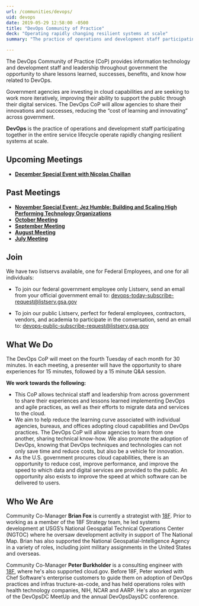 ```yaml
---
url: /communities/devops/
uid: devops
date: 2019-05-29 12:58:00 -0500
title: "DevOps Community of Practice"
deck: "Operating rapidly changing resilient systems at scale"
summary: "The practice of operations and development staff participating together in the in the entire service lifecycle operate rapidly changing resilient systems at scale."

---
```


The DevOps Community of Practice (CoP) provides information technology and development staff and leadership throughout government the opportunity to share lessons learned, successes, benefits, and know how related to DevOps.

Government agencies are investing in cloud capabilities and are seeking to work more iteratively, improving their ability to support the public through their digital services. The DevOps CoP will allow agencies to share their innovations and successes, reducing the “cost of learning and innovating” across government.

**DevOps** is the practice of operations and development staff participating together in the entire service lifecycle operate rapidly changing resilient systems at scale.

## Upcoming Meetings

- [**December Special Event with Nicolas Chaillan**](https://digital.gov/event/2019/12/03/devops-holiday-special-event-nicolas-chaillan/)

## Past Meetings

- [**November Special Event: Jez Humble: Building and Scaling High Performing Technology Organizations**](https://digital.gov/event/2019/11/19/jez-humble-building-scaling-high-performing-technology-organizations/)
- [**October Meeting**](https://digital.gov/event/2019/10/22/october-devops-cop-meeting/)
- [**September Meeting**](https://digital.gov/event/2019/09/24/devops-community-monthly-meeting-decennial-census/)
- [**August Meeting**](https://digital.gov/event/2019/08/27/devops-community-practice-monthly-meeting/)
- [**July Meeting**](https://digital.gov/event/2019/07/23/devops-cop-monthly-meeting/)

## Join
We have two listservs available, one for Federal Employees, and one for all individuals: 

- To join our federal government employee only Listserv, send an email from your official government email to: [devops-today-subscribe-request@listserv.gsa.gov](mailto:devops-today-subscribe-request@listserv.gsa.gov)

- To join our public Listserv, perfect for federal employees, contractors, vendors, and academia to participate in the conversation, send an email to: [devops-public-subscribe-request@listserv.gsa.gov](mailto:devops-public-subscribe-request@listserv.gsa.gov)

## What We Do

The DevOps CoP will meet on the fourth Tuesday of each month for 30 minutes. In each meeting, a presenter will have the opportunity to share experiences for 15 minutes, followed by a 15 minute Q&A session.

**We work towards the following:**

- This CoP allows technical staff and leadership from across government to share their experiences and lessons learned implementing DevOps and agile practices, as well as their efforts to migrate data and services to the cloud.
- We aim to help reduce the learning curve associated with individual agencies, bureaus, and offices adopting cloud capabilities and DevOps practices. The DevOps CoP will allow agencies to learn from one another, sharing technical know-how. We also promote the adoption of DevOps, knowing that DevOps techniques and technologies can not only save time and reduce costs, but also be a vehicle for innovation.
- As the U.S. government procures cloud capabilities, there is an opportunity to reduce cost, improve performance, and improve the speed to which data and digital services are provided to the public. An opportunity also exists to improve the speed at which software can be delivered to users.

## Who We Are

Community Co-Manager **Brian Fox** is currently a strategist with [18F](https://18f.gsa.gov/). Prior to working as a member of the 18F Strategy team, he led systems development at USGS’s National Geospatial Technical Operations Center (NGTOC) where he oversaw development activity in support of The National Map. Brian has also supported the National Geospatial-Intelligence Agency in a variety of roles, including joint military assignments in the United States and overseas.

Community Co-Manager **Peter Burkholder** is a consulting engineer with [18F](https://18f.gsa.gov/), where he's also supported cloud.gov. Before 18F, Peter worked with Chef Software's enterprise customers to guide them on adoption of DevOps practices and infras tructure-as-code, and has held operations roles with health technology companies, NIH, NCAR and AARP.  He's also an organizer of the DevOpsDC MeetUp and the annual DevOpsDaysDC conference.
